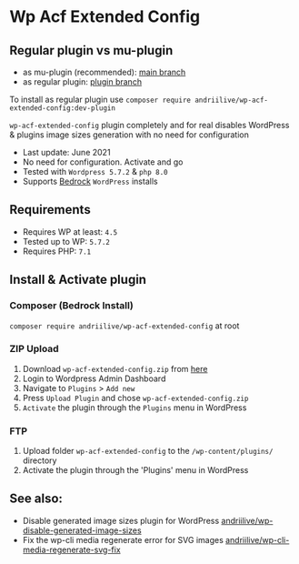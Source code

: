 # Wp Acf Extended Config

## Regular plugin vs mu-plugin

- as mu-plugin (recommended): [main branch](https://github.com/andriilive/wp-acf-extended-config)
- as regular plugin: [plugin branch](https://github.com/andriilive/wp-acf-extended-config/tree/plugin)

To install as regular plugin use `composer require andriilive/wp-acf-extended-config:dev-plugin`

`wp-acf-extended-config` plugin completely and for real disables WordPress &amp; plugins image sizes generation with no need for configuration

+  Last update: June 2021
+  No need for configuration. Activate and go
+  Tested with `Wordpress 5.7.2` & `php 8.0`
+  Supports [Bedrock](https://roots.io/bedrock) `WordPress` installs

## Requirements

- Requires WP at least: `4.5`
- Tested up to WP: `5.7.2`
- Requires PHP: `7.1`

## Install & Activate plugin

### Composer (Bedrock Install)

`composer require andriilive/wp-acf-extended-config` at root

### ZIP Upload

1. Download `wp-acf-extended-config.zip` from [here](https://github.com/andriilive/wp-acf-extended-config/archive/refs/tags/0.1.2.zip)
2. Login to Wordpress Admin Dashboard
2. Navigate to `Plugins` > `Add new`
3. Press `Upload Plugin` and chose `wp-acf-extended-config.zip`
2. `Activate` the plugin through the `Plugins` menu in WordPress

### FTP

1. Upload folder `wp-acf-extended-config` to the `/wp-content/plugins/` directory
2. Activate the plugin through the 'Plugins' menu in WordPress

## See also:

- Disable generated image sizes plugin for WordPress [andriilive/wp-disable-generated-image-sizes](https://github.com/andriilive/wp-disable-generated-image-sizes)
- Fix the wp-cli media regenerate error for SVG images [andriilive/wp-cli-media-regenerate-svg-fix](https://github.com/andriilive/wp-cli-media-regenerate-svg-fix)
